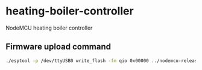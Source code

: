 # heating-boiler-controller

NodeMCU heating boiler controller

## Firmware upload command

```sh
./esptool -p /dev/ttyUSB0 write_flash -fm qio 0x00000 ../nodemcu-release-*-float.bin
```
